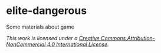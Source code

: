 # elite-dangerous
Some materials about game



*This work is licensed under a [Creative Commons Attribution-NonCommercial 4.0 International License](http://creativecommons.org/licenses/by-nc/4.0/).*
